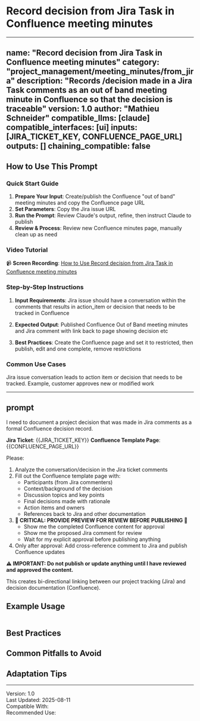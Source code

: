 # Record decision from Jira Task in Confluence meeting minutes

---
name: "Record decision from Jira Task in Confluence meeting minutes"
category: "project_management/meeting_minutes/from_jira"
description: "Records /decision made in a Jira Task comments as an out of band meeting minute in Confluence so that the decision is traceable"
version: 1.0
author: "Mathieu Schneider"
compatible_llms: [claude]
compatible_interfaces: [ui]
inputs: [JIRA_TICKET_KEY, CONFLUENCE_PAGE_URL]
outputs: []
chaining_compatible: false
---

## How to Use This Prompt

### Quick Start Guide
1. **Prepare Your Input**: Create/publish the Confluence "out of band" meeting minutes and copy the Confluence page URL
2. **Set Parameters**: Copy the Jira issue URL
3. **Run the Prompt**: Review Claude's output, refine, then instruct Claude to publish
4. **Review & Process**: Review new Confluence minutes page, manually clean up as need 

### Video Tutorial
📹 **Screen Recording**: [How to Use Record decision from Jira Task in Confluence meeting minutes](N/A)

### Step-by-Step Instructions
1. **Input Requirements**:
   Jira issue should have a conversation within the comments that results in action_item or decision that needs to be tracked in Confluence
   
2. **Expected Output**:
   Published Confluence Out of Band meeting minutes 
and
Jira comment with link back to page showing decision etc 

3. **Best Practices**:
   Create the Confluence page and set it to restricted, then publish, edit and one complete, remove restrictions

### Common Use Cases
Jira issue conversation leads to action item or decision that needs to be tracked. 
Example, customer approves new or modified work

---

## prompt

I need to document a project decision that was made in Jira comments as a formal Confluence decision record.

**Jira Ticket**: {{JIRA_TICKET_KEY}}
**Confluence Template Page**: {{CONFLUENCE_PAGE_URL}}

Please:
1. Analyze the conversation/decision in the Jira ticket comments
2. Fill out the Confluence template page with:
   - Participants (from Jira commenters)
   - Context/background of the decision
   - Discussion topics and key points
   - Final decisions made with rationale
   - Action items and owners
   - References back to Jira and other documentation
3. **🚨 CRITICAL: PROVIDE PREVIEW FOR REVIEW BEFORE PUBLISHING 🚨**
   - Show me the completed Confluence content for approval
   - Show me the proposed Jira comment for review
   - Wait for my explicit approval before publishing anything
4. Only after approval: Add cross-reference comment to Jira and publish Confluence updates

**⚠️ IMPORTANT: Do not publish or update anything until I have reviewed and approved the content.**

This creates bi-directional linking between our project tracking (Jira) and decision documentation (Confluence).

<!-- END PROMPT -->

## Example Usage
```

```

## Best Practices


## Common Pitfalls to Avoid


## Adaptation Tips


---
Version: 1.0  
Last Updated: 2025-08-11  
Compatible With:   
Recommended Use: 